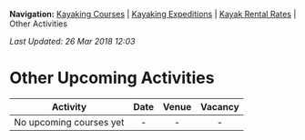 **Navigation:** [Kayaking Courses](index) &#124; [Kayaking Expeditions](expedition) &#124; [Kayak Rental Rates](rental) &#124; Other Activities

_Last Updated: 26 Mar 2018 12:03_
# Other Upcoming Activities

Activity | Date | Venue | Vacancy
:---:|:---:|:---:|:---:
No upcoming courses yet|-|-|-

